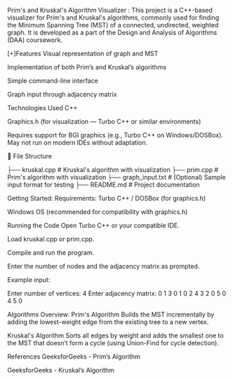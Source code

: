 Prim's and Kruskal's Algorithm Visualizer : 
This project is a C++-based visualizer for Prim's and Kruskal's algorithms, commonly used for finding the Minimum Spanning Tree (MST) of a connected, undirected, weighted graph. It is developed as a part of the Design and Analysis of Algorithms (DAA) coursework.

[+]Features
Visual representation of graph and MST

Implementation of both Prim’s and Kruskal’s algorithms

Simple command-line interface

Graph input through adjacency matrix

Technologies Used
C++

Graphics.h (for visualization — Turbo C++ or similar environments)

Requires support for BGI graphics (e.g., Turbo C++ on Windows/DOSBox). May not run on modern IDEs without adaptation.

📁 File Structure

├── kruskal.cpp       # Kruskal's algorithm with visualization
├── prim.cpp          # Prim's algorithm with visualization
├── graph_input.txt   # (Optional) Sample input format for testing
├── README.md         # Project documentation

Getting Started:
Requirements:
Turbo C++ / DOSBox (for graphics.h)

Windows OS (recommended for compatibility with graphics.h)

Running the Code
Open Turbo C++ or your compatible IDE.

Load kruskal.cpp or prim.cpp.

Compile and run the program.

Enter the number of nodes and the adjacency matrix as prompted.

Example input:

Enter number of vertices: 4
Enter adjacency matrix:
0 1 3 0
1 0 2 4
3 2 0 5
0 4 5 0

Algorithms Overview:
Prim's Algorithm
Builds the MST incrementally by adding the lowest-weight edge from the existing tree to a new vertex.

Kruskal's Algorithm
Sorts all edges by weight and adds the smallest one to the MST that doesn’t form a cycle (using Union-Find for cycle detection).


References
GeeksforGeeks - Prim’s Algorithm

GeeksforGeeks - Kruskal’s Algorithm
